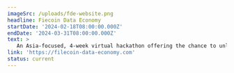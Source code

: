 ```yaml
---
imageSrc: /uploads/fde-website.png
headline: Fiecoin Data Economy
startDate: '2024-02-18T08:00:00.000Z'
endDate: '2024-03-31T08:00:00.000Z'
text: >
   An Asia-focused, 4-week virtual hackathon offering the chance to unleash data creativity and build innovative applications using Filecoin and InterPlanetary Consensus (IPC).
link: 'https://filecoin-data-economy.com'
status: current
---
```

